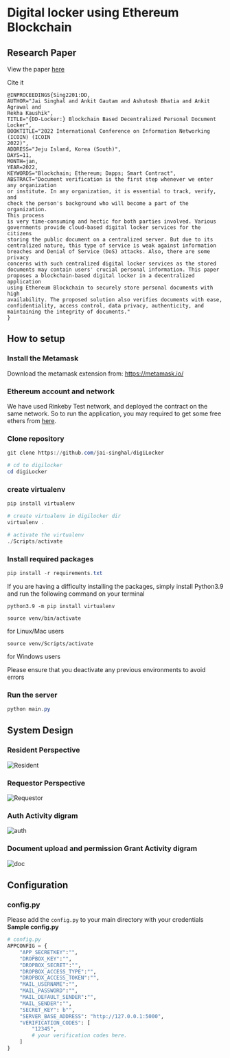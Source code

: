# Digital locker using Ethereum Blockchain

## Research Paper

View the paper [here](https://drive.google.com/file/d/1VXvfNA6ipPr8VxRAEaJLFGmXbmeHWk86/view?usp=sharing)

Cite it

```
@INPROCEEDINGS{Sing2201:DD,
AUTHOR="Jai Singhal and Ankit Gautam and Ashutosh Bhatia and Ankit Agrawal and
Rekha Kaushik",
TITLE="{DD-Locker:} Blockchain Based Decentralized Personal Document Locker",
BOOKTITLE="2022 International Conference on Information Networking (ICOIN) (ICOIN
2022)",
ADDRESS="Jeju Island, Korea (South)",
DAYS=11,
MONTH=jan,
YEAR=2022,
KEYWORDS="Blockchain; Ethereum; Dapps; Smart Contract",
ABSTRACT="Document verification is the first step whenever we enter any organization
or institute. In any organization, it is essential to track, verify, and
check the person's background who will become a part of the organization.
This process
is very time-consuming and hectic for both parties involved. Various
governments provide cloud-based digital locker services for the citizens
storing the public document on a centralized server. But due to its
centralized nature, this type of service is weak against information
breaches and Denial of Service (DoS) attacks. Also, there are some privacy
concerns with such centralized digital locker services as the stored
documents may contain users' crucial personal information. This paper
proposes a blockchain-based digital locker in a decentralized application
using Ethereum Blockchain to securely store personal documents with high
availability. The proposed solution also verifies documents with ease,
confidentiality, access control, data privacy, authenticity, and
maintaining the integrity of documents."
}
```

## How to setup

### Install the Metamask

Download the metamask extension from: https://metamask.io/

### Ethereum account and network

We have used Rinkeby Test network, and deployed the contract on the same network. So to run the application, you may required to get some free ethers from [here](https://faucet.rinkeby.io/).

### Clone repository

```powershell
git clone https://github.com/jai-singhal/digiLocker

# cd to digilocker
cd digiLocker
```

### create virtualenv

```powershell
pip install virtualenv

# create virtualenv in digilocker dir
virtualenv .

# activate the virtualenv
./Scripts/activate
```

### Install required packages

```powershell
pip install -r requirements.txt
```

If you are having a difficulty installing the packages, simply install Python3.9 and run the following command on your terminal

```
python3.9 -m pip install virtualenv
```

```
source venv/bin/activate
```

 for Linux/Mac users

```
source venv/Scripts/activate
```

 for Windows users

Please ensure that you deactivate any previous environments to avoid errors

### Run the server

```powershell
python main.py
```

## System Design

### Resident Perspective

![Resident](https://i.imgur.com/2Lrcsux.png)

### Requestor Perspective

![Requestor](https://i.imgur.com/QAuXW5V.png)

### Auth Activity digram

![auth](https://i.imgur.com/SjtrkUV.png)

### Document upload and permission Grant Activity digram

![doc](https://i.imgur.com/LeaB6zf.png)

## Configuration

### config.py

Please add the `config.py` to your main directory with your credentials
**Sample config.py**

```python
# config.py
APPCONFIG = {
    "APP_SECRETKEY":"",
    "DROPBOX_KEY":"",
    "DROPBOX_SECRET":"",
    "DROPBOX_ACCESS_TYPE":"",
    "DROPBOX_ACCESS_TOKEN":"",
    "MAIL_USERNAME":"",
    "MAIL_PASSWORD":"",
    "MAIL_DEFAULT_SENDER":"",
    "MAIL_SENDER":"",
    "SECRET_KEY": b"",
    "SERVER_BASE_ADDRESS": "http://127.0.0.1:5000",
    "VERIFICATION_CODES": [
        "12345",
        # your verification codes here.
    ]
}
```
